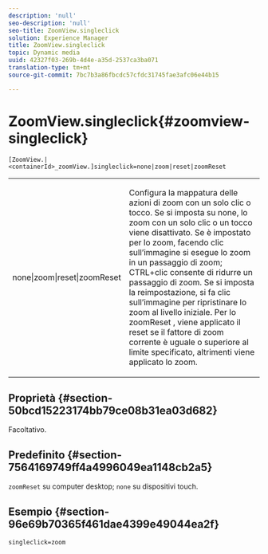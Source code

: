```yaml
---
description: 'null'
seo-description: 'null'
seo-title: ZoomView.singleclick
solution: Experience Manager
title: ZoomView.singleclick
topic: Dynamic media
uuid: 42327f03-269b-4d4e-a35d-2537ca3ba071
translation-type: tm+mt
source-git-commit: 7bc7b3a86fbcdc57cfdc31745fae3afc06e44b15

---
```



# ZoomView.singleclick{#zoomview-singleclick}

`[ZoomView.|<containerId>_zoomView.]singleclick=none|zoom|reset|zoomReset`

<table id="table_82C9252157DB41B5B98505855975D2F5"> 
 <tbody> 
  <tr> 
   <td colname="col1"> <p> <span class="codeph"> none|zoom|reset|zoomReset </span> </p> </td> 
   <td colname="col2"> <p> Configura la mappatura delle azioni di zoom con un solo clic o tocco. Se si imposta su <span class="codeph"> none, </span> lo zoom con un solo clic o un tocco viene disattivato. Se è impostato per <span class="codeph"> lo zoom, facendo </span> clic sull’immagine si esegue lo zoom in un passaggio di zoom; CTRL+clic consente di ridurre un passaggio di zoom. Se si imposta la <span class="codeph"> reimpostazione, </span> si fa clic sull’immagine per ripristinare lo zoom al livello iniziale. Per <span class="codeph"> lo zoomReset </span>, viene applicato il reset se il fattore di zoom corrente è uguale o superiore al limite specificato, altrimenti viene applicato lo zoom. </p> </td> 
  </tr> 
 </tbody> 
</table>

## Proprietà {#section-50bcd15223174bb79ce08b31ea03d682}

Facoltativo.

## Predefinito {#section-7564169749ff4a4996049ea1148cb2a5}

`zoomReset` su computer desktop; `none` su dispositivi touch.

## Esempio {#section-96e69b70365f461dae4399e49044ea2f}

`singleclick=zoom`
